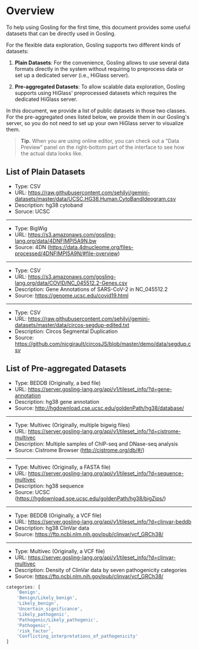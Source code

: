 # Overview
To help using Gosling for the first time, this document provides some useful datasets that can be directly used in Gosling.

For the flexible data exploration, Gosling supports two different kinds of datasets:

1. **Plain Datasets**: For the convenience, Gosling allows to use several data formats directly in the system without requiring to preprocess data or set up a dedicated server (i.e., HiGlass server).

<!--This includes BigWig, BED, BEDPE, and we will be supporting more genomic file formats in the near future.-->
2. **Pre-aggregated Datasets**: To allow scalable data exploration, Gosling supports using HiGlass' preprocessed datasets which requires the dedicated HiGlass server.

In this document, we provide a list of public datasets in those two classes. For the pre-aggregated ones listed below, we provide them in our Gosling's server, so you do not need to set up your own HiGlass server to visualize them.

> **Tip.** When you are using online editor, you can check out a "Data Preview" panel on the right-bottom part of the interface to see how the actual data looks like.

## List of Plain Datasets
- Type: CSV
- URL: https://raw.githubusercontent.com/sehilyi/gemini-datasets/master/data/UCSC.HG38.Human.CytoBandIdeogram.csv
- Description: hg38 cytoband
- Soruce: UCSC
---
- Type: BigWig
- URL: https://s3.amazonaws.com/gosling-lang.org/data/4DNFIMPI5A9N.bw
- Source: 4DN (https://data.4dnucleome.org/files-processed/4DNFIMPI5A9N/#file-overview)
---
- Type: CSV
- URL: https://s3.amazonaws.com/gosling-lang.org/data/COVID/NC_045512.2-Genes.csv
- Description: Gene Annotations of SARS-CoV-2 in NC_045512.2
- Source: https://genome.ucsc.edu/covid19.html
---
- Type: CSV
- URL: https://raw.githubusercontent.com/sehilyi/gemini-datasets/master/data/circos-segdup-edited.txt
- Description: Circos Segmental Duplication
- Source: https://github.com/nicgirault/circosJS/blob/master/demo/data/segdup.csv
## List of Pre-aggregated Datasets
- Type: BEDDB (Originally, a bed file)
- URL: https://server.gosling-lang.org/api/v1/tileset_info/?d=gene-annotation
- Description: hg38 gene annotation
- Source: http://hgdownload.cse.ucsc.edu/goldenPath/hg38/database/

---
- Type: Multivec (Originally, multiple bigwig files)
- URL: https://server.gosling-lang.org/api/v1/tileset_info/?d=cistrome-multivec
- Description: Multiple samples of ChIP-seq and DNase-seq analysis
- Source: Cistrome Browser (http://cistrome.org/db/#/)

---

- Type: Multivec (Originally, a FASTA file)
- URL: https://server.gosling-lang.org/api/v1/tileset_info/?d=sequence-multivec
- Description: hg38 sequence
- Source: UCSC (https://hgdownload.soe.ucsc.edu/goldenPath/hg38/bigZips/)

---

- Type: BEDDB (Originally, a VCF file)
- URL: https://server.gosling-lang.org/api/v1/tileset_info/?d=clinvar-beddb
- Description: hg38 ClinVar data
- Source: https://ftp.ncbi.nlm.nih.gov/pub/clinvar/vcf_GRCh38/

---
- Type: Multivec (Originally, a VCF file)
- URL: https://server.gosling-lang.org/api/v1/tileset_info/?d=clinvar-multivec
- Description: Density of ClinVar data by seven pathogenicity categories 
- Source: https://ftp.ncbi.nlm.nih.gov/pub/clinvar/vcf_GRCh38/

```ts
categories: [
    'Benign',
    'Benign/Likely_benign',
    'Likely_benign',
    'Uncertain_significance',
    'Likely_pathogenic',
    'Pathogenic/Likely_pathogenic',
    'Pathogenic',
    'risk_factor',
    'Conflicting_interpretations_of_pathogenicity'
]
```

